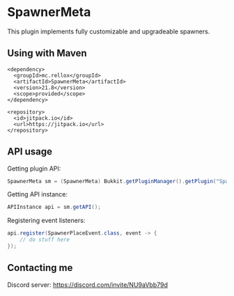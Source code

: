# SpawnerMeta

This plugin implements fully customizable and upgradeable spawners.

## Using with Maven

```
<dependency>
  <groupId>mc.rellox</groupId>
  <artifactId>SpawnerMeta</artifactId>
  <version>21.8</version>
  <scope>provided</scope>
</dependency>

<repository>
  <id>jitpack.io</id>
  <url>https://jitpack.io</url>
</repository>
```

## API usage

Getting plugin API:
```java
SpawnerMeta sm = (SpawnerMeta) Bukkit.getPluginManager().getPlugin("SpawnerMeta");
```
Getting API instance:
```java
APIInstance api = sm.getAPI();
```
Registering event listeners:
```java
api.register(SpawnerPlaceEvent.class, event -> {
    // do stuff here
});
```
## Contacting me

Discord server: https://discord.com/invite/NU9aVbb79d
